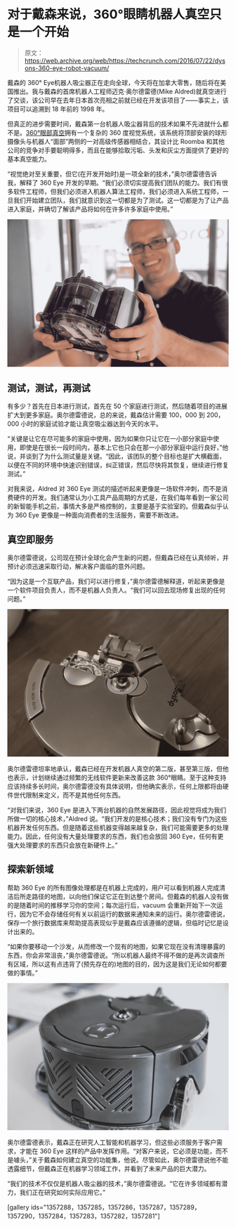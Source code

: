 # 对于戴森来说，360°眼睛机器人真空只是一个开始

> 原文：<https://web.archive.org/web/https://techcrunch.com/2016/07/22/dysons-360-eye-robot-vacuum/>

戴森的 360° Eye机器人吸尘器正在走向全球，今天将在加拿大零售，随后将在美国推出。我与戴森的首席机器人工程师迈克·奥尔德雷德(Mike Aldred)就真空进行了交谈，该公司早在去年日本首次亮相之前就已经在开发该项目了——事实上，该项目可以追溯到 18 年前的 1998 年。

但真正的进步需要时间，戴森第一台机器人吸尘器背后的技术如果不先进就什么都不是。[360°眼部真空](https://web.archive.org/web/20230406010314/https://www.dyson360eye.com/)拥有一个复杂的 360 度视觉系统，该系统将顶部安装的球形摄像头与机器人“面部”两侧的一对高级传感器相结合，其设计比 Roomba 和其他公司的竞争对手要聪明得多，而且在能够拾取污垢、头发和灰尘方面提供了更好的基本真空能力。

“视觉绝对至关重要，但它(在开发开始时)是一项全新的技术，”奥尔德雷德告诉我，解释了 360 Eye 开发的早期。“我们必须切实提高我们团队的能力。我们有很多软件工程师，但我们必须进入机器人算法工程师，我们必须进入系统工程师，一旦我们开始建立团队，我们就意识到这一切都是为了测试。这一切都是为了让产品进入家庭，并确切了解该产品将如何在许多许多家庭中使用。” [](https://web.archive.org/web/20230406010314/https://techcrunch.com/wp-content/uploads/2016/07/dyson-360-eye-main.jpg) 

[![dyson360eye-mike-aldred](img/7e2dfbc1c175329b203a2f3339a376b0.png)](https://web.archive.org/web/20230406010314/https://techcrunch.com/wp-content/uploads/2016/07/dyson360eye-mike-aldred.jpg)

## 测试，测试，再测试

有多少？首先在日本进行测试，首先在 50 个家庭进行测试，然后随着项目的进展扩大到更多家庭。奥尔德雷德说，总的来说，戴森估计需要 100，000 到 200，000 小时的家庭试验才能让真空吸尘器达到今天的水平。

“关键是让它在尽可能多的家庭中使用，因为如果你只让它在一小部分家庭中使用，即使是在很长一段时间内，基本上它也只会在那一小部分家庭中运行良好，”他说，并谈到了为什么测试量是关键。“因此，该团队的整个目标也是扩大横截面，以便在不同的环境中快速识别错误，纠正错误，然后尽快将其恢复，继续进行修复测试。”

对我来说，Aldred 对 360 Eye 测试的描述听起来更像是一场软件冲刺，而不是消费硬件的开发。我们通常认为小工具产品周期的方式是，在我们每年看到一家公司的新智能手机之前，事情大多是严格控制的，主要是基于实验室的。但戴森似乎认为 360 Eye 更像是一种面向消费者的生活服务，需要不断改进。

## 真空即服务

奥尔德雷德说，公司现在预计全球化会产生新的问题，但戴森已经在认真倾听，并预计必须迅速采取行动，解决客户面临的意外问题。

“因为这是一个互联产品，我们可以进行修复，”奥尔德雷德解释道，听起来更像是一个软件项目负责人，而不是机器人负责人。“我们可以回去现场修复出现的任何问题。”

[![dyson-360-eye2](img/439ad57be850856d77e93a9170a7bee4.png)](https://web.archive.org/web/20230406010314/https://techcrunch.com/wp-content/uploads/2016/07/dyson-360-eye2.jpg)

奥尔德雷德坦率地承认，戴森已经在开发机器人真空的第二版，甚至第三版，但他也表示，计划继续通过频繁的无线软件更新来改善这款 360°眼睛。至于这种支持应该持续多长时间，奥尔德雷德没有具体说明，但他确实表示，任何上限都将由硬件世代限制来定义，而不是其他任何东西。

“对我们来说，360 Eye 是进入下两台机器的自然发展路径，因此视觉将成为我们所做一切的核心技术，”Aldred 说。“我们开发的是核心技术；我们没有专门为这些机器开发任何东西。但是随着这些机器变得越来越复杂，我们可能需要更多的处理能力。因此，任何没有大量处理要求的东西，我们也会放回 360 Eye，任何有更强大处理要求的东西只会放在新硬件上。”

## 探索新领域

帮助 360 Eye 的所有图像处理都是在机器上完成的，用户可以看到机器人完成清洁后所走路径的地图，以向他们保证它正在到达整个房间。但戴森的机器人没有做的是随着时间的推移学习你的空间；每次运行后，vacuum 会重新开始下一次运行，因为它不会存储任何有关以前运行的数据来通知未来的运行。奥尔德雷德说，保存一个旅行数据库来帮助提高表现似乎是戴森应该遵循的逻辑，但临时记忆是设计出来的。

“如果你要移动一个沙发，从而修改一个现有的地图，如果它现在没有清理暴露的东西，你会非常沮丧，”奥尔德雷德说。“所以机器人最终不得不做的是再次调查所有区域，所以这有点违背了(预先存在的)地图的目的，因为这是我们无论如何都要做的事情。”

[![dyson-360-eye-3](img/cfd8234a3a99ffee5cc4dbedc27194ea.png)](https://web.archive.org/web/20230406010314/https://techcrunch.com/wp-content/uploads/2016/07/dyson-360-eye-3.jpg)

奥尔德雷德表示，戴森正在研究人工智能和机器学习，但这些必须服务于客户需求，才能在 360 Eye 这样的产品中发挥作用。“对客户来说，它必须是功能，而不是噱头，”关于戴森如何建立真空的功能集，他说。尽管如此，奥尔德雷德说他不能透露细节，但戴森正在机器学习领域工作，并看到了未来产品的巨大潜力。

“我们的技术不仅仅是机器人吸尘器的技术，”奥尔德雷德说。“它在许多领域都有潜力，我们正在研究如何实际应用它。”

[gallery ids="1357288，1357285，1357286，1357287，1357289，1357290，1357284，1357283，1357282，1357281"]